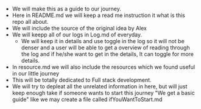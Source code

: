 - We will make this as a guide to our journey.
- Here in README.md we will keep a read me instruction it what is this repo all about.
- We will include the source of the original idea by Alex
- We will keepp all of our logs in Log.md of everyday.
    - We will keep it in details and use toggle in the log so it will not be denser and a user will be able to get a overview of reading through the log and if he/she want to get in the details, It can toggle for more details.
- In resource.md we will also include the resources which we found useful in our little journey
- This will be totally dedicated to Full stack development. 
- We will try to depleat all the unrelated information in here, but will just keep enough take if someone wants to start this journey "We get a basic guide" like we may create a file called ifYouWantToStart.md 